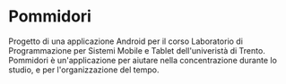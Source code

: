 # Pommidori
Progetto di una applicazione Android per il corso Laboratorio di Programmazione per Sistemi Mobile e Tablet dell'univeristà di Trento.
Pommidori è un'applicazione per aiutare nella concentrazione durante lo studio, e per l'organizzazione del tempo.